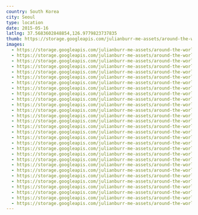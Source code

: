 ```yaml
---
country: South Korea
city: Seoul
type: location
date: 2015-05-16
latlng: 37.5683602848854,126.9779823737835
thumb: https://storage.googleapis.com/julianburr-me-assets/around-the-world/south-korea/seoul/IMG_9212--thumb.JPG
images:
  - https://storage.googleapis.com/julianburr-me-assets/around-the-world/south-korea/seoul/IMG_9152.JPG
  - https://storage.googleapis.com/julianburr-me-assets/around-the-world/south-korea/seoul/IMG_9298.JPG
  - https://storage.googleapis.com/julianburr-me-assets/around-the-world/south-korea/seoul/IMG_9405.JPG
  - https://storage.googleapis.com/julianburr-me-assets/around-the-world/south-korea/seoul/IMG_9154.JPG
  - https://storage.googleapis.com/julianburr-me-assets/around-the-world/south-korea/seoul/IMG_9278.JPG
  - https://storage.googleapis.com/julianburr-me-assets/around-the-world/south-korea/seoul/IMG_9187.JPG
  - https://storage.googleapis.com/julianburr-me-assets/around-the-world/south-korea/seoul/IMG_9239.JPG
  - https://storage.googleapis.com/julianburr-me-assets/around-the-world/south-korea/seoul/IMG_9357.JPG
  - https://storage.googleapis.com/julianburr-me-assets/around-the-world/south-korea/seoul/IMG_9212.JPG
  - https://storage.googleapis.com/julianburr-me-assets/around-the-world/south-korea/seoul/IMG_9240.JPG
  - https://storage.googleapis.com/julianburr-me-assets/around-the-world/south-korea/seoul/IMG_9334.JPG
  - https://storage.googleapis.com/julianburr-me-assets/around-the-world/south-korea/seoul/IMG_9232.JPG
  - https://storage.googleapis.com/julianburr-me-assets/around-the-world/south-korea/seoul/IMG_9213.JPG
  - https://storage.googleapis.com/julianburr-me-assets/around-the-world/south-korea/seoul/IMG_9320.JPG
  - https://storage.googleapis.com/julianburr-me-assets/around-the-world/south-korea/seoul/IMG_9302.JPG
  - https://storage.googleapis.com/julianburr-me-assets/around-the-world/south-korea/seoul/IMG_9160.JPG
  - https://storage.googleapis.com/julianburr-me-assets/around-the-world/south-korea/seoul/IMG_9241.JPG
  - https://storage.googleapis.com/julianburr-me-assets/around-the-world/south-korea/seoul/IMG_9312.JPG
  - https://storage.googleapis.com/julianburr-me-assets/around-the-world/south-korea/seoul/IMG_9228.JPG
  - https://storage.googleapis.com/julianburr-me-assets/around-the-world/south-korea/seoul/IMG_9167.JPG
  - https://storage.googleapis.com/julianburr-me-assets/around-the-world/south-korea/seoul/IMG_9191.JPG
  - https://storage.googleapis.com/julianburr-me-assets/around-the-world/south-korea/seoul/IMG_9354.JPG
  - https://storage.googleapis.com/julianburr-me-assets/around-the-world/south-korea/seoul/IMG_9237.JPG
  - https://storage.googleapis.com/julianburr-me-assets/around-the-world/south-korea/seoul/IMG_9417.JPG
  - https://storage.googleapis.com/julianburr-me-assets/around-the-world/south-korea/seoul/IMG_9220.JPG
  - https://storage.googleapis.com/julianburr-me-assets/around-the-world/south-korea/seoul/IMG_9249.JPG
  - https://storage.googleapis.com/julianburr-me-assets/around-the-world/south-korea/seoul/IMG_9383.JPG
  - https://storage.googleapis.com/julianburr-me-assets/around-the-world/south-korea/seoul/IMG_9177.JPG
  - https://storage.googleapis.com/julianburr-me-assets/around-the-world/south-korea/seoul/IMG_9382.JPG
---
```


